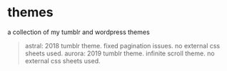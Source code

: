 # themes
a collection of my tumblr and wordpress themes

> astral: 2018 tumblr theme. fixed pagination issues. no external css sheets used.
> aurora: 2019 tumblr theme. infinite scroll theme. no external css sheets used.
